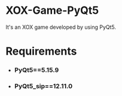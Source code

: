 # XOX-Game-PyQt5
It's an XOX game developed by using PyQt5.

# Requirements
* ### PyQt5==5.15.9
* ### PyQt5_sip==12.11.0
